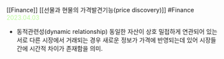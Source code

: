 [[Finance]]  [[선물과 현물의 가격발견기능(price discovery)]]
#Finance 
<span style="color:#BFFD9F"> 2023.04.03</span>
- 동적관련성(dynamic relationship)
	동일한 자산이 상호 밀접하게 연관되어 있는 서로 다른 시장에서 거래되는 경우 새로운 정보가 가격에 반영되는데 있어 시장들 간에 시간적 차이가 존재함을 의미.
